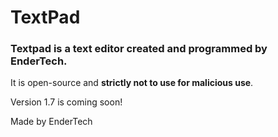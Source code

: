 # TextPad
### Textpad is a text editor created and programmed by EnderTech.
It is open-source and **strictly not to use for malicious use**.

Version 1.7 is coming soon!

Made by EnderTech
